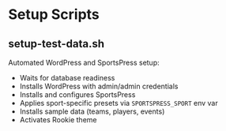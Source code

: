 # Setup Scripts

## setup-test-data.sh

Automated WordPress and SportsPress setup:

- Waits for database readiness
- Installs WordPress with admin/admin credentials
- Installs and configures SportsPress
- Applies sport-specific presets via `SPORTSPRESS_SPORT` env var
- Installs sample data (teams, players, events)
- Activates Rookie theme
